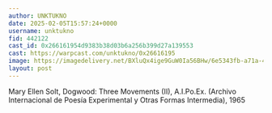 ```yaml
---
author: UNKTUKNO
date: 2025-02-05T15:57:24+0000
username: unktukno
fid: 442122
cast_id: 0x266161954d9383b38d03b6a256b399d27a139553
cast: https://warpcast.com/unktukno/0x26616195
image: https://imagedelivery.net/BXluQx4ige9GuW0Ia56BHw/6e5343fb-a71a-4618-0d07-72fe871f2100/original
layout: post
---
```

Mary Ellen Solt, Dogwood: Three Movements (II), A.I.Po.Ex. (Archivo Internacional de Poesía Experimental y Otras Formas Intermedia), 1965  

<img src='https://imagedelivery.net/BXluQx4ige9GuW0Ia56BHw/6e5343fb-a71a-4618-0d07-72fe871f2100/original' alt='' referrerpolicy='no-referrer'/>